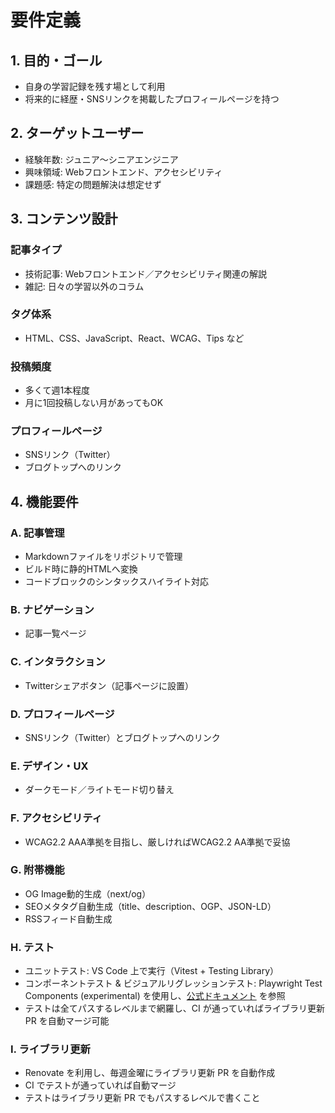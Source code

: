 # 要件定義

## 1. 目的・ゴール

- 自身の学習記録を残す場として利用
- 将来的に経歴・SNSリンクを掲載したプロフィールページを持つ

## 2. ターゲットユーザー

- 経験年数: ジュニア〜シニアエンジニア
- 興味領域: Webフロントエンド、アクセシビリティ
- 課題感: 特定の問題解決は想定せず

## 3. コンテンツ設計

### 記事タイプ

- 技術記事: Webフロントエンド／アクセシビリティ関連の解説
- 雑記: 日々の学習以外のコラム

### タグ体系

- HTML、CSS、JavaScript、React、WCAG、Tips など

### 投稿頻度

- 多くて週1本程度
- 月に1回投稿しない月があってもOK

### プロフィールページ

- SNSリンク（Twitter）
- ブログトップへのリンク

## 4. 機能要件

### A. 記事管理

- Markdownファイルをリポジトリで管理
- ビルド時に静的HTMLへ変換
- コードブロックのシンタックスハイライト対応

### B. ナビゲーション

- 記事一覧ページ

### C. インタラクション

- Twitterシェアボタン（記事ページに設置）

### D. プロフィールページ

- SNSリンク（Twitter）とブログトップへのリンク

### E. デザイン・UX

- ダークモード／ライトモード切り替え

### F. アクセシビリティ

- WCAG2.2 AAA準拠を目指し、厳しければWCAG2.2 AA準拠で妥協

### G. 附帯機能

- OG Image動的生成（next/og）
- SEOメタタグ自動生成（title、description、OGP、JSON-LD）
- RSSフィード自動生成

### H. テスト

- ユニットテスト: VS Code 上で実行（Vitest + Testing Library）
- コンポーネントテスト & ビジュアルリグレッションテスト: Playwright Test Components (experimental) を使用し、[公式ドキュメント](https://playwright.dev/docs/test-components) を参照
- テストは全てパスするレベルまで網羅し、CI が通っていればライブラリ更新 PR を自動マージ可能

### I. ライブラリ更新

- Renovate を利用し、毎週金曜にライブラリ更新 PR を自動作成
- CI でテストが通っていれば自動マージ
- テストはライブラリ更新 PR でもパスするレベルで書くこと 